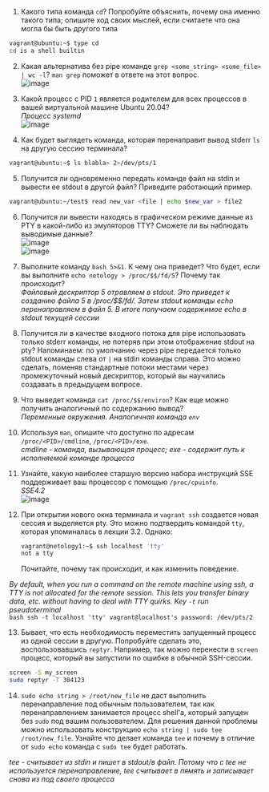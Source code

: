 1. Какого типа команда `cd`? Попробуйте объяснить, почему она именно такого типа; опишите ход своих мыслей, если считаете что она могла бы быть другого типа
```bash
vagrant@ubuntu:~$ type cd
cd is a shell builtin
```   
2. Какая альтернатива без pipe команде `grep <some_string> <some_file> | wc -l`? `man grep` поможет в ответе на этот вопрос.   
  ![image](https://user-images.githubusercontent.com/87580669/129870013-c2fc2bfc-2d2b-4a5f-a073-64f416d56abf.png)
  
3. Какой процесс с PID `1` является родителем для всех процессов в вашей виртуальной машине Ubuntu 20.04?   
*Процесс systemd*   
![image](https://user-images.githubusercontent.com/87580669/129871186-2098619b-63e0-48d8-ad14-4df981f74d35.png)

4. Как будет выглядеть команда, которая перенаправит вывод stderr `ls` на другую сессию терминала?   
```bash
vagrant@ubuntu:~$ ls blabla> 2>/dev/pts/1
```
5. Получится ли одновременно передать команде файл на stdin и вывести ее stdout в другой файл? Приведите работающий пример.   
```bash
vagrant@ubuntu:~/test$ read new_var <file | echo $new_var > file2
```   
6. Получится ли вывести находясь в графическом режиме данные из PTY в какой-либо из эмуляторов TTY? Сможете ли вы наблюдать выводимые данные?   
![image](https://user-images.githubusercontent.com/87580669/129884236-e62598f4-19ee-4618-8327-63e2c61ef5e7.png)   
![image](https://user-images.githubusercontent.com/87580669/129884207-04eddff3-f41f-4652-b371-fb2e7cc341b6.png)

7. Выполните команду `bash 5>&1`. К чему она приведет? Что будет, если вы выполните `echo netology > /proc/$$/fd/5`? Почему так происходит?   
*Файловый дескриптор 5 отравляем в stdout. Это приведет к созданию файла 5 в /proc/$$/fd/. Затем stdout команды echo перенаправляем в файл 5. В итоге получаем содержимое echo в stdout текущей сессии*
8. Получится ли в качестве входного потока для pipe использовать только stderr команды, не потеряв при этом отображение stdout на pty? Напоминаем: по умолчанию через pipe передается только stdout команды слева от `|` на stdin команды справа.
Это можно сделать, поменяв стандартные потоки местами через промежуточный новый дескриптор, который вы научились создавать в предыдущем вопросе.
9. Что выведет команда `cat /proc/$$/environ`? Как еще можно получить аналогичный по содержанию вывод?   
*Переменные окружения. Аналогичная команда `env`*   
10. Используя `man`, опишите что доступно по адресам `/proc/<PID>/cmdline`, `/proc/<PID>/exe`.   
*cmdline - команда, вызывающая процесс; exe - содержит путь к исполняемой команде процесса*   

11. Узнайте, какую наиболее старшую версию набора инструкций SSE поддерживает ваш процессор с помощью `/proc/cpuinfo`.   
*SSE4.2*  
![image](https://user-images.githubusercontent.com/87580669/129914604-6c2d87f1-1920-4064-a310-347c464629ad.png)   

12. При открытии нового окна терминала и `vagrant ssh` создается новая сессия и выделяется pty. Это можно подтвердить командой `tty`, которая упоминалась в лекции 3.2. Однако:

    ```bash
	vagrant@netology1:~$ ssh localhost 'tty'
	not a tty
    ```

	Почитайте, почему так происходит, и как изменить поведение.   
	
*By default, when you run a command on the remote machine using ssh, a TTY is not allocated for the remote session. This lets you transfer binary data, etc. without having to deal with TTY quirks. Key `-t` run pseudoterminal*   
    ```bash
       ssh -t localhost 'tty'
       vagrant@localhost's password:
       /dev/pts/2
    ```   
    
13. Бывает, что есть необходимость переместить запущенный процесс из одной сессии в другую. Попробуйте сделать это, воспользовавшись `reptyr`. Например, так можно перенести в `screen` процесс, который вы запустили по ошибке в обычной SSH-сессии.   
```bash
screen -S my_screen
sudo reptyr -T 304123
```   

14. `sudo echo string > /root/new_file` не даст выполнить перенаправление под обычным пользователем, так как перенаправлением занимается процесс shell'а, который запущен без `sudo` под вашим пользователем. Для решения данной проблемы можно использовать конструкцию `echo string | sudo tee /root/new_file`. Узнайте что делает команда `tee` и почему в отличие от `sudo echo` команда с `sudo tee` будет работать.  

*tee - считывает из stdin и пишет в stdout/в файл. Потому что с tee не используется перенаправление, tee считывает в пямять и записывает снова из под своего процесса*
